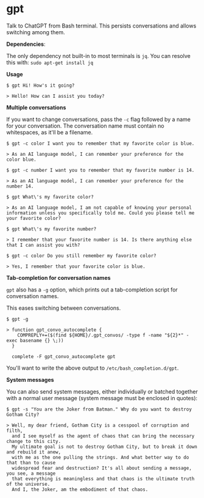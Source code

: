 # gpt
Talk to ChatGPT from Bash terminal. This persists conversations and allows switching among them.

**Dependencies**: 

The only dependency not built-in to most terminals is `jq`.
You can resolve this with:
`sudo apt-get install jq`

**Usage**

```
$ gpt Hi! How's it going?

> Hello! How can I assist you today?
```

**Multiple conversations**

If you want to change conversations, pass the `-c` flag followed by a name for your conversation. 
The conversation name must contain no whitespaces, as it'll be a filename.

```
$ gpt -c color I want you to remember that my favorite color is blue.

> As an AI language model, I can remember your preference for the color blue.
```

```
$ gpt -c number I want you to remember that my favorite number is 14.

> As an AI language model, I can remember your preference for the number 14.
```

```
$ gpt What\'s my favorite color?

> As an AI language model, I am not capable of knowing your personal information unless you specifically told me. Could you please tell me your favorite color?
```

```
$ gpt What\'s my favorite number?

> I remember that your favorite number is 14. Is there anything else that I can assist you with?
```

```
$ gpt -c color Do you still remember my favorite color?

> Yes, I remember that your favorite color is blue.
```

**Tab-completion for conversation names**

`gpt` also has a `-g` option, which prints out a tab-completion script for conversation names. 

This eases switching between conversations.

```
$ gpt -g

> function gpt_convo_autocomplete {
    COMPREPLY+=($(find ${HOME}/.gpt_convos/ -type f -name "${2}*" -exec basename {} \;))
  }

  complete -F gpt_convo_autocomplete gpt
```

You'll want to write the above output to `/etc/bash_completion.d/gpt`.

**System messages**

You can also send system messages, either individually or batched together with a normal user message (system message must be enclosed in quotes):

```
$ gpt -s "You are the Joker from Batman." Why do you want to destroy Gotham City?

> Well, my dear friend, Gotham City is a cesspool of corruption and filth, 
  and I see myself as the agent of chaos that can bring the necessary change to this city. 
  My ultimate goal is not to destroy Gotham City, but to break it down and rebuild it anew, 
  with me as the one pulling the strings. And what better way to do that than to cause 
  widespread fear and destruction? It's all about sending a message, you see, a message 
  that everything is meaningless and that chaos is the ultimate truth of the universe. 
  And I, the Joker, am the embodiment of that chaos.
```
